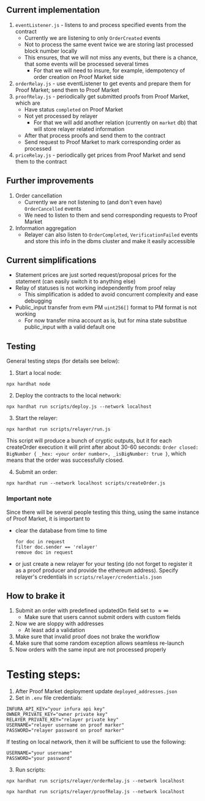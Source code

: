 ## Current implementation
1. `eventListener.js` - listens to and process specified events from the contract
    - Currently we are listening to only `OrderCreated` events
    - Not to process the same event twice we are storing last processed block number locally
    - This ensures, that we will not miss any events, but there is a chance, that some events will be processed several times
        - For that we will need to insure, for example, idempotency of order creation on Proof Market side
2. `orderRelay.js` - use eventListener to get events and prepare them for Proof Market; send them to Proof Market
3. `proofRelay.js` - periodically get submitted proofs from Proof Market, which are
    - Have status `completed` on Proof Market
    - Not yet processed by relayer 
        - For that we will add another relation (currently on `market` db) that will store relayer related information
    - After that process proofs and send them to the contract
    - Send request to Proof Market to mark corresponding order as processed
4. `priceRelay.js` - periodically get prices from Proof Market and send them to the contract


## Further improvements
1. Order cancellation
    - Currently we are not listening to (and don't even have) `OrderCancelled` events
    - We need to listen to them and send corresponding requests to Proof Market
2. Information aggregation
    - Relayer can also listen to `OrderCompleted`, `VerificationFailed` events and store this info in the dbms cluster and make it easily accessible 


## Current simplifications
- Statement prices are just sorted request/proposal prices for the statement (can easily switch it to anything else)
- Relay of statuses is not working independently from proof relay
    - This simplification is added to avoid concurrent complexity and ease debugging
- Public_input transfer from evm PM `uint256[]` format to PM format is not working
    - For now transfer mina account as is, but for mina state substitue public_input with a valid default one


## Testing
General testing steps (for details see below):

1. Start a local node:
```
npx hardhat node
```
2. Deploy the contracts to the local network:
```
npx hardhat run scripts/deploy.js --network localhost
```
3. Start the relayer:
```
npx hardhat run scripts/relayer/run.js
```
This script will produce a bunch of cryptic outputs, but it for each createOrder execution it will print after about 30-60 seconds:
`Order closed: BigNumber { _hex: <your order number>, _isBigNumber: true }`, which means that the order was successfully closed.

4. Submit an order:
```
npx hardhat run --network localhost scripts/createOrder.js
```

### Important note
Since there will be several people testing this thing, using the same instance of Proof Market, it is important to 
- clear the database from time to time 
    ```
    for doc in request 
    filter doc.sender == 'relayer'
    remove doc in request
    ```
- or just create a new relayer for your testing (do not forget to register it as a proof producer and provide the ethereum address). Specify relayer's credentials in `scripts/relayer/credentials.json`

## How to brake it
1. Submit an order with predefined updatedOn field set to $\approx \infty$
    - Make sure that users cannot submit orders with custom fields
2. Now we are sloppy with addresses
    - At least add a validation
3. Make sure that invalid proof does not brake the workflow
4. Make sure that some random exception allows seamless re-launch
5. Now orders with the same input are not processed properly


# Testing steps:
1. After Proof Market deployment update `deployed_addresses.json`
2. Set in `.env` file credentials:
```
INFURA_API_KEY="your infura api key"
OWNER_PRIVATE_KEY="owner private key"
RELAYER_PRIVATE_KEY="relayer private key"
USERNAME="relayer username on proof marker"
PASSWORD="relayer password on proof marker"
```

If testing on local network, then it will be sufficient to use the following:
```
USERNAME="your username"
PASSWORD="your password"
```

3. Run scripts:
```
npx hardhat run scripts/relayer/orderRelay.js --network localhost
```
```
npx hardhat run scripts/relayer/proofRelay.js --network localhost
```

<!-- Or just run `npx hardhat run scripts/relayer/run.js --network sepolia` to run both scripts. -->
<!-- Note: in that case logs will be mixed and really hard to read. -->
